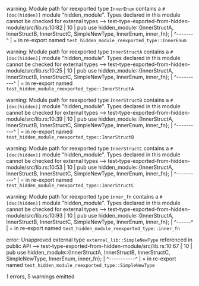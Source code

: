 warning: Module path for reexported type `InnerEnum` contains a `#[doc(hidden)]` module "hidden_module". Types declared in this module cannot be checked for external types
  --> test-type-exported-from-hidden-module/src/lib.rs:10:82
   |
10 | pub use hidden_module::{InnerStructA, InnerStructB, InnerStructC, SimpleNewType, InnerEnum, inner_fn};
   |                                                                                  ^-------^
   |
   = in re-export named `test_hidden_module_reexported_type::InnerEnum`

warning: Module path for reexported type `InnerStructA` contains a `#[doc(hidden)]` module "hidden_module". Types declared in this module cannot be checked for external types
  --> test-type-exported-from-hidden-module/src/lib.rs:10:25
   |
10 | pub use hidden_module::{InnerStructA, InnerStructB, InnerStructC, SimpleNewType, InnerEnum, inner_fn};
   |                         ^----------^
   |
   = in re-export named `test_hidden_module_reexported_type::InnerStructA`

warning: Module path for reexported type `InnerStructB` contains a `#[doc(hidden)]` module "hidden_module". Types declared in this module cannot be checked for external types
  --> test-type-exported-from-hidden-module/src/lib.rs:10:39
   |
10 | pub use hidden_module::{InnerStructA, InnerStructB, InnerStructC, SimpleNewType, InnerEnum, inner_fn};
   |                                       ^----------^
   |
   = in re-export named `test_hidden_module_reexported_type::InnerStructB`

warning: Module path for reexported type `InnerStructC` contains a `#[doc(hidden)]` module "hidden_module". Types declared in this module cannot be checked for external types
  --> test-type-exported-from-hidden-module/src/lib.rs:10:53
   |
10 | pub use hidden_module::{InnerStructA, InnerStructB, InnerStructC, SimpleNewType, InnerEnum, inner_fn};
   |                                                     ^----------^
   |
   = in re-export named `test_hidden_module_reexported_type::InnerStructC`

warning: Module path for reexported type `inner_fn` contains a `#[doc(hidden)]` module "hidden_module". Types declared in this module cannot be checked for external types
  --> test-type-exported-from-hidden-module/src/lib.rs:10:93
   |
10 | pub use hidden_module::{InnerStructA, InnerStructB, InnerStructC, SimpleNewType, InnerEnum, inner_fn};
   |                                                                                             ^------^
   |
   = in re-export named `test_hidden_module_reexported_type::inner_fn`

error: Unapproved external type `external_lib::SimpleNewType` referenced in public API
  --> test-type-exported-from-hidden-module/src/lib.rs:10:67
   |
10 | pub use hidden_module::{InnerStructA, InnerStructB, InnerStructC, SimpleNewType, InnerEnum, inner_fn};
   |                                                                   ^-----------^
   |
   = in re-export named `test_hidden_module_reexported_type::SimpleNewType`

1 errors, 5 warnings emitted
